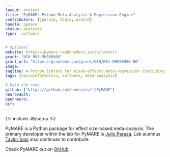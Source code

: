 ```yaml
---
layout: project
title: "PyMARE: Python Meta-Analysis & Regression Engine"
contributors: [jperaza, tsalo, alaird]
handle: pymare
status: analysis
type:  software


# Optional
website: https://pymare.readthedocs.io/en/latest/
grant: "NIH R01-MH096906"
grant_url: "https://grantome.com/grant/NIH/R01-MH096906-06"
image:
tagline: A Python library for mixed-effects meta-regression (including meta-analysis).
tags: [neuroinformatics, software, meta-analysis]

# Data and code
github: ["https://github.com/neurostuff/PyMARE"]
neurovault:
openneuro:
osf:
---
```

{% include JB/setup %}

PyMARE is a Python package for effect size-based meta-analysis.
The primary developer within the lab for PyMARE is [Julio Peraza](/team/peraza-julio).
Lab alumnus [Taylor Salo](/team/salo-taylor) also continues to contribute.

Check PyMARE out on [GitHub](https://github.com/neurostuff/PyMARE).
